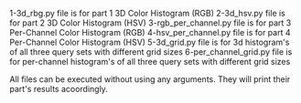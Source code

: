 1-3d_rbg.py file is for part 1 3D Color Histogram (RGB)
2-3d_hsv.py file is for part 2 3D Color Histogram (HSV)
3-rgb_per_channel.py file is for part 3 Per-Channel Color Histogram (RGB)
4-hsv_per_channel.py file is for part 4 Per-Channel Color Histogram (HSV)
5-3d_grid.py file is for 3d histogram's of all three query sets with different grid sizes
6-per_channel_grid.py file is for per-channel histogram's of all three query sets with different grid sizes

All files can be executed without using any arguments. They will print their part's results acoordingly.